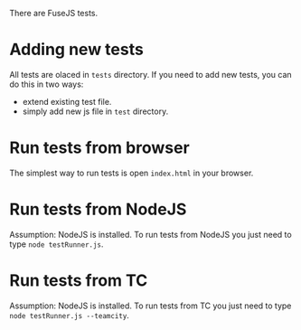 There are FuseJS tests.

# Adding new tests

All tests are olaced in `tests` directory. If you need to add new tests, you can do this in two ways:
* extend existing test file.
* simply add new js file in `test` directory.

# Run tests from browser

The simplest way to run tests is open `index.html` in your browser. 

# Run tests from NodeJS

Assumption: NodeJS is installed.
To run tests from NodeJS you just need to type `node testRunner.js`.

# Run tests from TC

Assumption: NodeJS is installed.
To run tests from TC you just need to type `node testRunner.js --teamcity`.